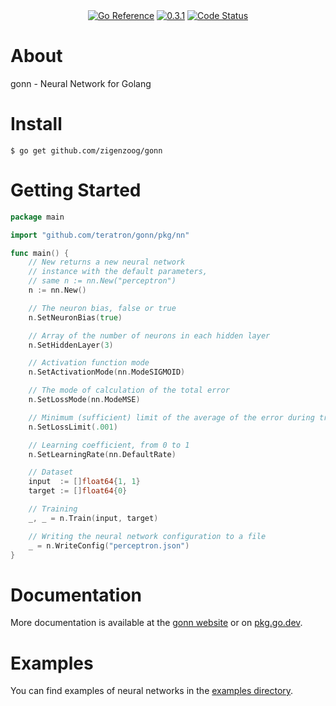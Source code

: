 <div style="text-align: center">
  <!--a href="https://pkg.go.dev/github.com/zigenzoog/gonn?tab=doc" title="Go API Reference" rel="nofollow"><img src="https://img.shields.io/badge/go-documentation-blue.svg?style=flat" alt="Go API Reference"></a-->
  <a href="https://pkg.go.dev/github.com/zigenzoog/gonn"><img src="https://pkg.go.dev/badge/github.com/zigenzoog/gonn.svg" alt="Go Reference"></a>
  <a href="https://github.com/zigenzoog/gonn/releases/tag/v0.3.1" title="0.3.1" rel="nofollow"><img src="https://img.shields.io/badge/version-0.3.1-blue.svg?style=flat" alt="0.3.1"></a>
  <a href="https://goreportcard.com/report/github.com/zigenzoog/gonn"><img src="https://goreportcard.com/badge/github.com/zigenzoog/gonn" alt="Code Status" /></a>

  <!--a href="https://travis-ci.org/zigenzoog/gonn"><img src="https://travis-ci.org/zigenzoog/gonn.svg" alt="Build Status" /></a-->
  <!--a href='https://coveralls.io/github/zigenzoog/gonn?branch=develop'><img src='https://coveralls.io/repos/github/zigenzoog/gonn/badge.svg?branch=develop' alt='Coverage Status' /></a-->
  <!--a href='https://sourcegraph.com/github.com/zigenzoog/gonn?badge'><img src='https://sourcegraph.com/github.com/zigenzoog/gonn/-/badge.svg' alt='Used By' /></a-->
</div>

# About
gonn - Neural Network for Golang

# Install

    $ go get github.com/zigenzoog/gonn

# Getting Started

```go
package main

import "github.com/teratron/gonn/pkg/nn"

func main() {
	// New returns a new neural network
	// instance with the default parameters,
	// same n := nn.New("perceptron")
	n := nn.New()

	// The neuron bias, false or true
	n.SetNeuronBias(true)    

	// Array of the number of neurons in each hidden layer
	n.SetHiddenLayer(3)           

	// Activation function mode      
	n.SetActivationMode(nn.ModeSIGMOID)

	// The mode of calculation of the total error
	n.SetLossMode(nn.ModeMSE)

	// Minimum (sufficient) limit of the average of the error during training
	n.SetLossLimit(.001)

	// Learning coefficient, from 0 to 1
	n.SetLearningRate(nn.DefaultRate)

	// Dataset
	input  := []float64{1, 1}
	target := []float64{0}

	// Training
	_, _ = n.Train(input, target)

	// Writing the neural network configuration to a file
	_ = n.WriteConfig("perceptron.json")
}
```

# Documentation
More documentation is available at the [gonn website](https://zigenzoog.github.io/gonn/) or on [pkg.go.dev](https://pkg.go.dev/github.com/zigenzoog/gonn).

# Examples
You can find examples of neural networks in the [examples directory](https://github.com/zigenzoog/gonn/tree/master/examples/).
